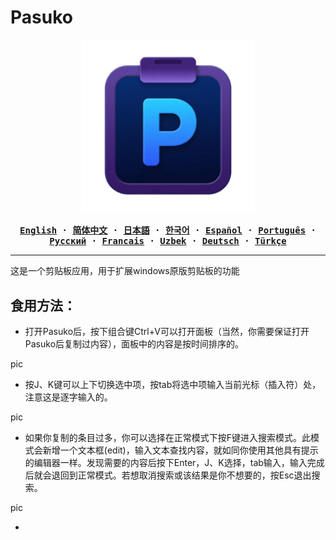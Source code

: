 # Pasuko

<p align="center" style="text-align: center">
  <img src="./assets/images/logo.png" width="55%"><br/>
</p>

<div align="center">
<strong>
<samp>

[English](README.md) · [简体中文](README.zh.md) · [日本語](README.ja.md) ·
[한국어](README.ko.md) · [Español](README.es.md) · [Português](README.pt-br.md) ·
[Русский](README.ru.md) · [Francais](README.fr.md) · [Uzbek](README.uz.md) · [Deutsch](README.de.md) ·
[Türkçe](README.tr.md)

</samp>
</strong>
</div>

---
这是一个剪贴板应用，用于扩展windows原版剪贴板的功能

## 食用方法：

- 打开Pasuko后，按下组合键Ctrl+V可以打开面板（当然，你需要保证打开Pasuko后复制过内容），面板中的内容是按时间排序的。

<p>pic</p>

- 按J、K键可以上下切换选中项，按tab将选中项输入当前光标（插入符）处，注意这是逐字输入的。

<p>pic</p>

- 如果你复制的条目过多，你可以选择在正常模式下按F键进入搜索模式。此模式会新增一个文本框(edit)，输入文本查找内容，就如同你使用其他具有提示的编辑器一样。发现需要的内容后按下Enter，J、K选择，tab输入，输入完成后就会退回到正常模式。若想取消搜索或该结果是你不想要的，按Esc退出搜索。

<p>pic</p>

- 
